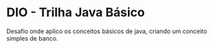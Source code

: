 # DIO - Trilha Java Básico
Desafio onde aplico os conceitos básicos de java, criando um conceito simples de banco.
